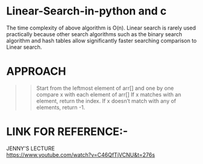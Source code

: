 # Linear-Search-in-python and c

The time complexity of above algorithm is O(n).
Linear search is rarely used practically because other search algorithms such as the binary search algorithm and hash tables allow significantly faster searching comparison to Linear search.


# APPROACH
>>Start from the leftmost element of arr[] and one by one compare x with each element of arr[]
>>If x matches with an element, return the index.
>>If x doesn’t match with any of elements, return -1.

# LINK FOR REFERENCE:-
JENNY'S LECTURE  
https://www.youtube.com/watch?v=C46QfTjVCNU&t=276s



